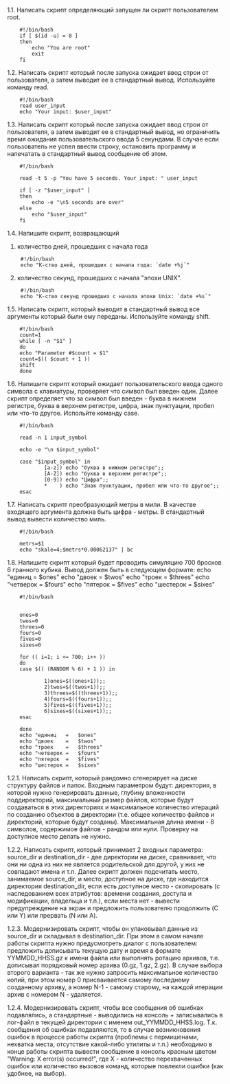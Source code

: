 1.1.	Написать скрипт определяющий запущен ли скрипт пользователем root.
       
        #!/bin/bash
        if [ $(id -u) = 0 ]
        then 
            echo "You are root"
            exit
        fi


1.2.	Написать скрипт который после запуска ожидает ввод строи от пользователя, а затем выводит ее в стандартный вывод. Используйте команду read.

        #!/bin/bash
        read user_input
        echo "Your input: $user_input"


1.3.	Написать скрипт который после запуска ожидает ввод строи от пользователя, а затем выводит ее в стандартный вывод, но ограничить время ожидания пользовательского ввода 5 секундами. В случае если пользователь не успел ввести строку, остановить программу и напечатать в стандартный вывод сообщение об этом.



        #!/bin/bash

        read -t 5 -p "You have 5 seconds. Your input: " user_input

        if [ -z "$user_input" ]
        then
            echo -e "\n5 seconds are over"
        else
            echo "$user_input"
        fi




1.4.	Напишите скрипт, возвращающий
1) количество дней, прошедших с начала года 

        #!/bin/bash
        echo "К-ство дней, прошедших с начала года: `date +%j`"


2) количество секунд, прошедших с начала "эпохи UNIX".

        #!/bin/bash
        echo "К-ство секунд прошедших с начала эпохи Unix: `date +%s`"


1.5.	Написать скрипт, который выводит в стандартный вывод все аргументы который были ему переданы. Используйте команду shift.

        
        #!/bin/bash
        count=1
        while [ -n "$1" ]
        do
        echo "Parameter #$count = $1"
        count=$(( $count + 1 ))
        shift
        done



1.6.	Напишите скрипт который ожидает пользовательского ввода одного символа с клавиатуры, проверяет что символ был введен один. Далее скрипт определяет что за символ был введен - буква в нижнем регистре, буква в верхнем регистре, цифра, знак пунктуации, пробел или что-то другое. Испольйте команду case.

        #!/bin/bash

        read -n 1 input_symbol

        echo -e "\n $input_symbol"

        case "$input_symbol" in
                [a-z]) echo "буква в нижнем регистре";;
                [A-Z]) echo "буква в верхнем регистре";;
                [0-9]) echo "Цифра";;
                *    ) echo "Знак пунктуации, пробел или что-то другое";;
        esac


1.7.	Написать скрипт преобразующий метры в мили. В качестве входящего аргумента должна быть цифра - метры. В стандартный вывод вывести количество миль.


        #!/bin/bash

        metrs=$1
        echo "skale=4;$metrs*0.00062137" | bc

1.8.	Напишите скрипт который будет проводить симуляцию 700 бросков 6 гранного кубика. Вывод должен быть в следующем формате:
echo "единиц   =   $ones"
echo "двоек    =   $twos"
echo "троек    =   $threes"
echo "четверок =   $fours"
echo "пятерок  =   $fives"
echo "шестерок =   $sixes"




        #!/bin/bash


        ones=0
        twos=0
        threes=0
        fours=0
        fives=0
        sixes=0

        for (( i=1; i <= 700; i++ ))
        do
        case $(( (RANDOM % 6) + 1 )) in

                1)ones=$((ones+1));;
                2)twos=$((twos+1));;
                3)threes=$((threes+1));;
                4)fours=$((fours+1));;
                5)fives=$((fives+1));;
                6)sixes=$((sixes+1));;
        esac

        done
        echo "единиц   =   $ones"
        echo "двоек    =   $twos"
        echo "троек    =   $threes"
        echo "четверок =   $fours"
        echo "пятерок  =   $fives"
        echo "шестерок =   $sixes"




1.2.1. Написать скрипт, который рандомно сгенерирует на диске структуру файлов и папок. Входным параметром будут: директория, в которой нужно генерировать данные, глубину вложенности поддиректорий, максимальный размер файлов, которые будут создаваться в этих директориях и максимальное количество итераций по созданию объектов в директории (т.е. общее количество файлов и директорий, которые будут созданы). Максимальная длина имени - 8 символов, содержимое файлов - рандом или нули. Проверку на доступное место делать не нужно.


1.2.2. Написать скрипт, который принимает 2 входных параметра: source_dir и destination_dir - две директории на диске, сравнивает, что они ни одна из них не является родительской для другой, у них не совпадают имена и т.п. Далее скрипт должен подсчитать место, занимаемое source_dir, и место, доступное на диске, где находится директория destination_dir, если есть доступное место - скопировать (с наследованием всех атрибутов: времени создания, доступа и модификации, владельца и т.п.), если места нет - вывести предупреждение на экран и предложить пользователю продолжить (C или Y) или прервать (N или A).


1.2.3. Модернизировать скрипт, чтобы он упаковывал данные из source_dir и складывал в destination_dir. При этом в самом начале работы скрипта нужно предусмотреть диалог с пользователем: предложить дописывать текущую дату и время в формате YYMMDD_HHSS.gz к имени файла или выполнять ротацию архивов, т.е. дописывал порядковый номер архива (0.gz, 1.gz, 2.gz). В случае выбора второго варианта - так же нужно запросить максимальное количество копий, при этом номер 0 присваивается самому последнему созданному архиву, а номер N-1 - самому старому, на каждой итерации архив с номером N - удаляется.


1.2.4. Модернизировать скрипт, чтобы все сообщения об ошибках подавлялись, а стандартные - выводились на консоль + записывались в лог-файл в текущей директории с именем out_YYMMDD_HHSS.log. Т.к. сообщения об ошибках подавляются, то в случае возникновения ошибок в процессе работы скрипта (проблемы с пермишенами, нехватка места, отсутствие какой-либо утилиты и т.п.) необходимо в конце работы скрипта вывести сообщение в консоль красным цветом "Warning: X error(s) occurred!", где X - количество перехваченных ошибок или количество вызовов команд, которые повлекли ошибки (как удобнее, на выбор).
